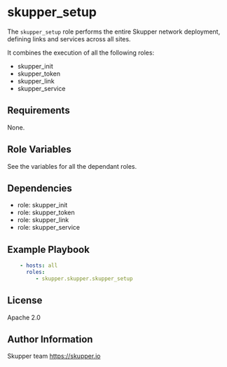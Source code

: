 skupper_setup
==============

The `skupper_setup` role performs the entire Skupper network deployment,
defining links and services across all sites.

It combines the execution of all the following roles:

* skupper_init
* skupper_token
* skupper_link
* skupper_service

Requirements
------------

None.

Role Variables
--------------

See the variables for all the dependant roles.

Dependencies
------------

* role: skupper_init
* role: skupper_token
* role: skupper_link
* role: skupper_service

Example Playbook
----------------

```yaml
    - hosts: all
      roles:
         - skupper.skupper.skupper_setup
```

License
-------

Apache 2.0

Author Information
------------------

Skupper team
https://skupper.io
